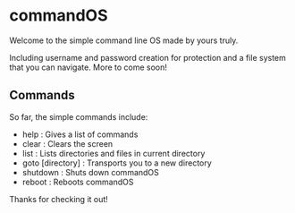 commandOS
=========

Welcome to the simple command line OS made by yours truly.

Including username and password creation for protection and a file system that you can navigate. More to come soon!


Commands
--------

So far, the simple commands include:

* help : Gives a list of commands
* clear : Clears the screen
* list : Lists directories and files in current directory
* goto [directory] : Transports you to a new directory
* shutdown : Shuts down commandOS
* reboot : Reboots commandOS



Thanks for checking it out!
